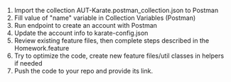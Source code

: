 1. Import the collection AUT-Karate.postman_collection.json to Postman
2. Fill value of "name" variable in Collection Variables (Postman)
3. Run endpoint to create an account with Postman
4. Update the account info to karate-config.json
5. Review existing feature files, then complete steps described in the Homework.feature
6. Try to optimize the code, create new feature files/util classes in helpers if needed
7. Push the code to your repo and provide its link.